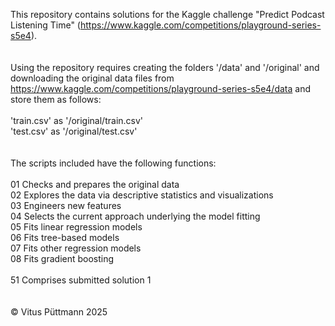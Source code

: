 This repository contains solutions for the Kaggle challenge "Predict Podcast Listening Time" (https://www.kaggle.com/competitions/playground-series-s5e4).<br>
<br>
<br>
Using the repository requires creating the folders '/data' and '/original' and downloading the original data files from https://www.kaggle.com/competitions/playground-series-s5e4/data and store them as follows:<br>
<br>
'train.csv' as '/original/train.csv'<br>
'test.csv' as '/original/test.csv'<br>
<br>
<br>
The scripts included have the following functions:<br>
<br>
01 Checks and prepares the original data<br>
02 Explores the data via descriptive statistics and visualizations<br>
03 Engineers new features<br>
04 Selects the current approach underlying the model fitting<br>
05 Fits linear regression models<br>
06 Fits tree-based models<br>
07 Fits other regression models<br>
08 Fits gradient boosting<br>
<br>
51 Comprises submitted solution 1<br>
<br>
<br>
© Vitus Püttmann 2025
